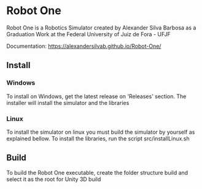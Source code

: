 # Robot One
<!-- [![Build Status](https://travis-ci.com/AlexanderSilvaB/Robot-One.svg?branch=master)](https://travis-ci.com/AlexanderSilvaB/Robot-One) -->

Robot One is a Robotics Simulator created by Alexander Silva Barbosa as a Graduation Work at the Federal University of Juiz de Fora - UFJF

Documentation: https://alexandersilvab.github.io/Robot-One/

## Install
### Windows
To install on Windows, get the latest release on 'Releases' section. The installer will install the simulator and the libraries

### Linux
To install the simulator on linux you must build the simulator by yourself as explained bellow. To install the libraries, run the script src/installLinux.sh


## Build
To build the Robot One executable, create the folder structure build and select it as the root for Unity 3D build


